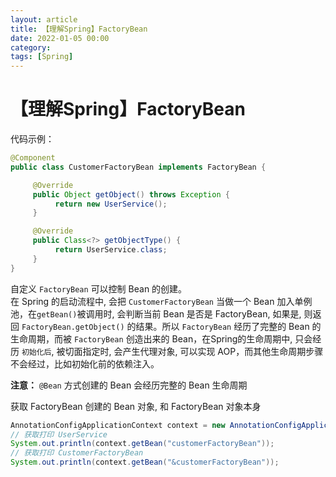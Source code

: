 ```yaml
---
layout: article  
title: 【理解Spring】FactoryBean  
date: 2022-01-05 00:00
category:  
tags: [Spring]  
---
```


# 【理解Spring】FactoryBean

代码示例：
```java
@Component
public class CustomerFactoryBean implements FactoryBean {

     @Override
     public Object getObject() throws Exception {
          return new UserService();
     }

     @Override
     public Class<?> getObjectType() {
          return UserService.class;
     }
}
```

自定义 `FactoryBean` 可以控制 Bean 的创建。  
在 Spring 的启动流程中, 会把 `CustomerFactoryBean` 当做一个 Bean 加入单例池，在`getBean()`被调用时, 会判断当前 Bean 是否是 FactoryBean, 如果是, 则返回 `FactoryBean.getObject()` 的结果。所以 `FactoryBean` 经历了完整的 Bean 的生命周期，而被 `FactoryBean` 创造出来的 Bean，在Spring的生命周期中, 只会经历 `初始化后`, 被切面指定时, 会产生代理对象, 可以实现 AOP，而其他生命周期步骤不会经过，比如初始化前的依赖注入。

**注意：** `@Bean` 方式创建的 Bean 会经历完整的 Bean 生命周期

获取 FactoryBean 创建的 Bean 对象, 和 FactoryBean 对象本身
```java
AnnotationConfigApplicationContext context = new AnnotationConfigApplicationContext(AppConfig.class);
// 获取打印 UserService
System.out.println(context.getBean("customerFactoryBean"));
// 获取打印 CustomerFactoryBean
System.out.println(context.getBean("&customerFactoryBean"));
```
